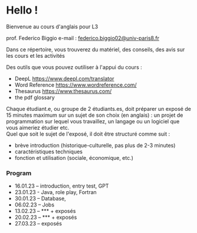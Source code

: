 # Hello !

Bienvenue au cours d'anglais pour L3

prof. Federico Biggio e-mail : federico.biggio02@univ-paris8.fr

Dans ce répertoire, vous trouverez du matériel, des conseils, des avis sur les cours et les activités

Des outils que vous pouvez outiliser à l'appui du cours :
* DeepL https://www.deepl.com/translator
* Word Reference https://www.wordreference.com/
* Thesaurus https://www.thesaurus.com/
* the pdf glossary

Chaque étudiant.e, ou groupe de 2 étudiants.es, doit préparer un exposé de 15 minutes maximum sur un sujet de son choix (en anglais) : un projet de programmation sur lequel vous travaillez, un langage ou un logiciel que vous aimeriez étudier etc. <br>
Quel que soit le sujet de l'exposé, il doit être structuré comme suit :
* brève introduction (historique-culturelle, pas plus de 2-3 minutes)
* caractéristiques techniques 
* fonction et utilisation (sociale, économique, etc.)

### Program

* 16.01.23 – introduction, entry test, GPT
* 23.01.23 - Java, role play, Fortran
* 30.01.23 – Database, 
* 06.02.23 – Jobs
* 13.02.23 – *** + exposés 
* 20.02.23 – *** + exposés
* 27.03.23 – exposés
